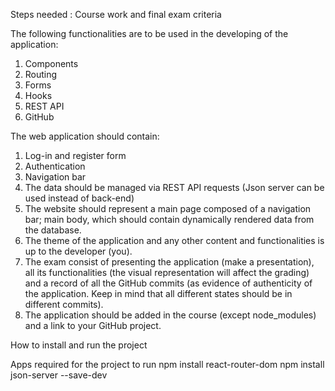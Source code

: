 Steps needed :
Course work and final exam criteria

The following functionalities are to be used in the developing of the application:
1.	Components
2.	Routing
3.	Forms
4.	Hooks
5.	REST API
6.	GitHub

The web application should contain:
1.	Log-in and register form
2.	Authentication
3.	Navigation bar
4.	The data should be managed via REST API requests (Json server can be used instead of back-end)
5.	The website should represent a main page composed of a navigation bar; main body, which should contain dynamically rendered data from the database. 
6.	The theme of the application and any other content and functionalities is up to the developer (you).
7.	The exam consist of presenting the application (make a presentation), all its functionalities (the visual representation will affect the grading) and a record of all the GitHub commits (as evidence of authenticity of the application. Keep in mind that all different states should be in different commits).
8.	The application should be added in the course (except node_modules) and a link to your GitHub project.


How to install and run the project

Apps required for the project to run
npm install react-router-dom
npm install json-server --save-dev